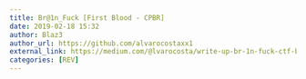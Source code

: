 ```yaml
---
title: Br@1n_Fuck [First Blood - CPBR]
date: 2019-02-18 15:32
author: Blaz3
author_url: https://github.com/alvarocostaxx1
external_link: https://medium.com/@lvarocosta/write-up-br-1n-fuck-ctf-br-first-blood-campus-party-sp-2019-b0fd3bfbd389
categories: [REV]
---
```

​
